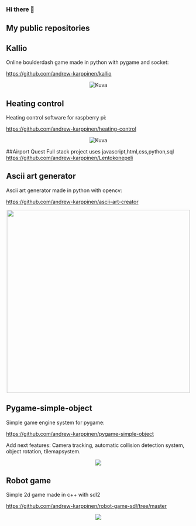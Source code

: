 ### Hi there 👋


## My public repositories



## Kallio
Online boulderdash game made in python with pygame and socket:

https://github.com/andrew-karppinen/kallio

<p align="center">
  <img src="https://github.com/user-attachments/assets/15ffbc2c-d48d-4015-9caa-82eca7e76cd6" alt="Kuva">
</p>


## Heating control
Heating control software for raspberry pi:

https://github.com/andrew-karppinen/heating-control

<p align="center">
  <img src="https://github.com/andrew-karppinen/heating-control/assets/99529988/ffc3d48f-85cc-4206-ae21-d91b45234194" alt="Kuva">
</p>


##Airport Quest
Full stack project uses javascript,html,css,python,sql
https://github.com/andrew-karppinen/Lentokonepeli

## Ascii art generator

Ascii art generator made in python with opencv:

https://github.com/andrew-karppinen/ascii-art-creator

<p align="center">
  <img src="https://github.com/andrew-karppinen/ascii-art-creator/assets/99529988/a4790ee6-ce60-4a07-b917-ecc317d911b6g" width="500">
</p>



## Pygame-simple-object

Simple game engine system for pygame:

https://github.com/andrew-karppinen/pygame-simple-object

Add next features: Camera tracking, automatic collision detection system, object rotation, tilemapsystem.

<p align="center">
  <img src="https://user-images.githubusercontent.com/99529988/217770877-0e15dbc6-5eb1-446e-82c4-3cdc2d0afb97.png">
</p>







## Robot game
Simple 2d game made in c++ with sdl2

https://github.com/andrew-karppinen/robot-game-sdl/tree/master

<p align="center">
  <img src="https://github.com/andrew-karppinen/robot-game-sdl/assets/99529988/02d21cde-90c8-48ed-b67f-ce7b8c8ffed2">
</p>
